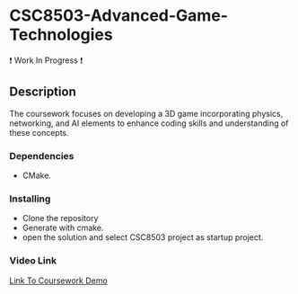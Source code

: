 # CSC8503-Advanced-Game-Technologies
❗ Work In Progress ❗
## Description
The coursework focuses on developing a 3D game incorporating physics, networking, and AI elements to enhance coding skills and understanding of these concepts.

### Dependencies
* CMake.

### Installing
* Clone the repository
* Generate with cmake.
* open the solution and select CSC8503 project as startup project.

### Video Link

[Link To Coursework Demo](https://youtu.be/kJccCICLs4A)
